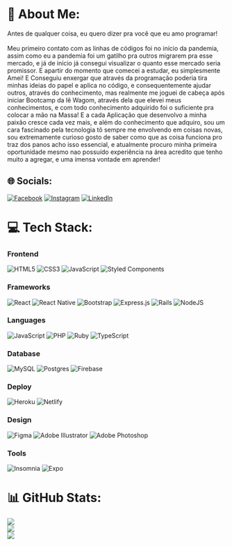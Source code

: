 # 💫 About Me:
Antes de qualquer coisa, eu quero dizer pra você que eu amo programar!<br><br>Meu primeiro contato com as linhas de códigos foi no início da pandemia, assim como eu a pandemia foi um gatilho pra outros migrarem pra esse mercado, e já de início já consegui visualizar o quanto esse mercado seria promissor. E apartir do momento que comecei a estudar, eu simplesmente Amei! E Conseguiu enxergar que através da programação poderia tira minhas ideias do papel e aplica no código, e consequentemente ajudar outros, através do conhecimento, mas realmente me joguei de cabeça após iniciar Bootcamp da lê Wagom, através dela que elevei meus conhecimentos, e com todo conhecimento adquirido foi o suficiente pra colocar a mão na Massa! E a cada Aplicação que desenvolvo a minha paixão cresce cada vez mais, e além do conhecimento que adquiro, sou um cara fascinado pela tecnologia tô sempre me envolvendo em coisas novas, sou extremamente curioso gosto de saber como que as coisa funciona pro traz dos panos acho isso essencial, e atualmente procuro minha primeira oportunidade mesmo nao possuído experiência na área acredito que tenho muito a agregar, e uma imensa vontade em aprender!


## 🌐 Socials:
[![Facebook](https://img.shields.io/badge/Facebook-%231877F2.svg?logo=Facebook&logoColor=white)](https://facebook.com/https://www.facebook.com/profile.php?id=100022067898785&mibextid=ZbWKwL) [![Instagram](https://img.shields.io/badge/Instagram-%23E4405F.svg?logo=Instagram&logoColor=white)](https://instagram.com/https://www.instagram.com/mano_will100/) [![LinkedIn](https://img.shields.io/badge/LinkedIn-%230077B5.svg?logo=linkedin&logoColor=white)](https://linkedin.com/in/https://www.linkedin.com/in/willian21/) 

# 💻 Tech Stack:

### Frontend


![HTML5](https://img.shields.io/badge/html5-%23E34F26.svg?style=for-the-badge&logo=html5&logoColor=white)
![CSS3](https://img.shields.io/badge/css3-%231572B6.svg?style=for-the-badge&logo=css3&logoColor=white)
![JavaScript](https://img.shields.io/badge/javascript-%23323330.svg?style=for-the-badge&logo=javascript&logoColor=%23F7DF1E)
![Styled Components](https://img.shields.io/badge/styled--components-DB7093?style=for-the-badge&logo=styled-components&logoColor=white)


### Frameworks


![React](https://img.shields.io/badge/react-%2320232a.svg?style=for-the-badge&logo=react&logoColor=%2361DAFB)
![React Native](https://img.shields.io/badge/react_native-%2320232a.svg?style=for-the-badge&logo=react&logoColor=%2361DAFB)
![Bootstrap](https://img.shields.io/badge/bootstrap-%23563D7C.svg?style=for-the-badge&logo=bootstrap&logoColor=white)
![Express.js](https://img.shields.io/badge/express.js-%23404d59.svg?style=for-the-badge&logo=express&logoColor=%2361DAFB)
![Rails](https://img.shields.io/badge/rails-%23CC0000.svg?style=for-the-badge&logo=ruby-on-rails&logoColor=white) 
![NodeJS](https://img.shields.io/badge/node.js-6DA55F?style=for-the-badge&logo=node.js&logoColor=white)


### Languages


![JavaScript](https://img.shields.io/badge/javascript-%23323330.svg?style=for-the-badge&logo=javascript&logoColor=%23F7DF1E)
![PHP](https://img.shields.io/badge/php-%23777BB4.svg?style=for-the-badge&logo=php&logoColor=white) 
![Ruby](https://img.shields.io/badge/ruby-%23CC342D.svg?style=for-the-badge&logo=ruby&logoColor=white)
![TypeScript](https://img.shields.io/badge/typescript-%23007ACC.svg?style=for-the-badge&logo=typescript&logoColor=white)
  

### Database

![MySQL](https://img.shields.io/badge/mysql-%2300f.svg?style=for-the-badge&logo=mysql&logoColor=white)
![Postgres](https://img.shields.io/badge/postgres-%23316192.svg?style=for-the-badge&logo=postgresql&logoColor=white) 
![Firebase](https://img.shields.io/badge/firebase-%23039BE5.svg?style=for-the-badge&logo=firebase)


### Deploy


![Heroku](https://img.shields.io/badge/heroku-%23430098.svg?style=for-the-badge&logo=heroku&logoColor=white)
![Netlify](https://img.shields.io/badge/netlify-%23000000.svg?style=for-the-badge&logo=netlify&logoColor=#00C7B7)



### Design


![Figma](https://img.shields.io/badge/figma-%23F24E1E.svg?style=for-the-badge&logo=figma&logoColor=white) 
![Adobe Illustrator](https://img.shields.io/badge/adobeillustrator-%23FF9A00.svg?style=for-the-badge&logo=adobeillustrator&logoColor=white)
![Adobe Photoshop](https://img.shields.io/badge/adobephotoshop-%2331A8FF.svg?style=for-the-badge&logo=adobephotoshop&logoColor=white)


### Tools

![Insomnia](https://img.shields.io/badge/Insomnia-black?style=for-the-badge&logo=insomnia&logoColor=5849BE)
![Expo](https://img.shields.io/badge/expo-1C1E24?style=for-the-badge&logo=expo&logoColor=#D04A37)




# 📊 GitHub Stats:
![](https://github-readme-stats.vercel.app/api?username=GotWill&theme=dark&hide_border=false&include_all_commits=true&count_private=false)<br/>
![](https://github-readme-streak-stats.herokuapp.com/?user=GotWill&theme=dark&hide_border=false)<br/>
![](https://github-readme-stats.vercel.app/api/top-langs/?username=GotWill&theme=dark&hide_border=false&include_all_commits=true&count_private=false&layout=compact)


